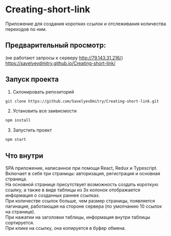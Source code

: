 # Creating-short-link
Приложение для создания коротких ссылок и отслеживания количества переходов по ним.

## Предварительный просмотр:
(не работают запросы к серверу http://79.143.31.216/)  
https://savelyevdmitry.github.io/Creating-short-link/

## Запуск проекта
1) Склонировать репозиторий 
```html
git clone https://github.com/SavelyevDmitry/Creating-short-link.git
```
2) Установить все заивисмости 
```html
npm install
```
3) Запустить проект
```html
npm start
```

## Что внутри  
SPA приложение, написанное при помощи React, Redux и Typescript.  
Включает в себя три страницы: авторизация, регистрация и основная страница.  
На основной странице присутствует возможность создать короткую ссылку, а также в виде таблицы из 3х колонок отображается информация о созданных раннее ссылках.  
При количестве ссылок больше, чем размер страницы, появляется пагинация, работающая на стороне сервера (по умолчанию 10 ссылок на странице).   
При нажатии на заголовки таблицы, информация внутри таблицы сортируется.   
При клике на ссылку, она копируется в буфер обмена. 
